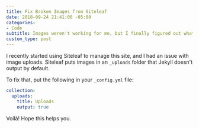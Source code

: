 ```yaml
---
title: Fix Broken Images from Siteleaf
date: 2018-09-24 21:41:00 -05:00
categories:
- Code
subtitle: Images weren't working for me, but I finally figured out what was wrong
custom_type: post
---
```


I recently started using Siteleaf to manage this site, and I had an issue with image uploads. Siteleaf puts images in an `_uploads` folder that Jekyll doesn't output by default.

To fix that, put the following in your `_config.yml` file:

```yaml
collection:
  uploads:
    title: Uploads
    output: true
```

Voilà! Hope this helps you.
